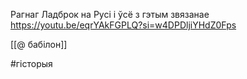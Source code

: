 Рагнаг Ладброк на Русі і ўсё з гэтым звязанае
https://youtu.be/eqrYAkFGPLQ?si=w4DPDljiYHdZ0Fps

[[@ бабілон]]

#гісторыя